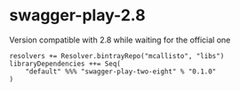 # swagger-play-2.8
Version compatible with 2.8 while waiting for the official one

```
resolvers += Resolver.bintrayRepo("mcallisto", "libs")
libraryDependencies ++= Seq(
    "default" %%% "swagger-play-two-eight" % "0.1.0" 
) 
```

